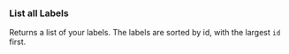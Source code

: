 ### List all Labels

Returns a list of your labels. The labels are sorted by id, with the largest `id` first.
